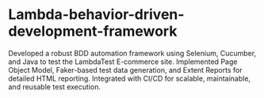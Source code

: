# Lambda-behavior-driven-development-framework
Developed a robust BDD automation framework using Selenium, Cucumber, and Java to test the LambdaTest E-commerce site. Implemented Page Object Model, Faker-based test data generation, and Extent Reports for detailed HTML reporting. Integrated with CI/CD for scalable, maintainable, and reusable test execution.

